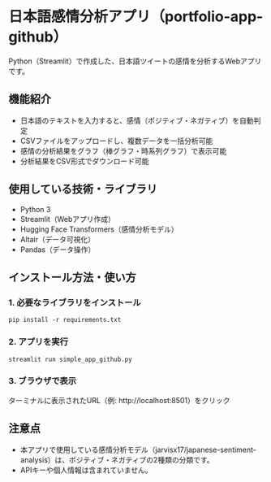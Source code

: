 # 日本語感情分析アプリ（portfolio-app-github）

Python（Streamlit）で作成した、日本語ツイートの感情を分析するWebアプリです。



## 機能紹介

- 日本語のテキストを入力すると、感情（ポジティブ・ネガティブ）を自動判定
- CSVファイルをアップロードし、複数データを一括分析可能
- 感情の分析結果をグラフ（棒グラフ・時系列グラフ）で表示可能
- 分析結果をCSV形式でダウンロード可能



## 使用している技術・ライブラリ

- Python 3
- Streamlit（Webアプリ作成）
- Hugging Face Transformers（感情分析モデル）
- Altair（データ可視化）
- Pandas（データ操作）



## インストール方法・使い方

### 1. 必要なライブラリをインストール

`pip install -r requirements.txt`

### 2. アプリを実行

`streamlit run simple_app_github.py`

### 3. ブラウザで表示

ターミナルに表示されたURL（例: http://localhost:8501）をクリック

## 注意点

- 本アプリで使用している感情分析モデル（jarvisx17/japanese-sentiment-analysis）は、ポジティブ・ネガティブの2種類の分類です。
- APIキーや個人情報は含まれていません。

